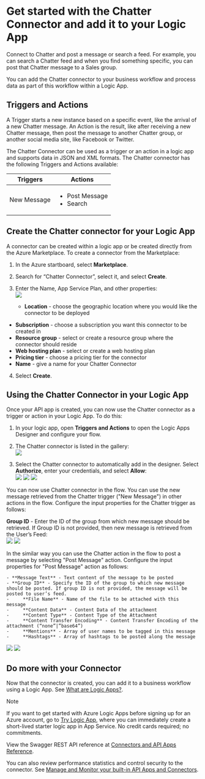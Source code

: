 <properties
   pageTitle="Using the Chatter Connector in Logic Apps | Microsoft Azure App Service"
   description="How to create and configure the Chatter Connector or API app and use it in a logic app in Azure App Service"
   services="app-service\logic"
   documentationCenter=".net,nodejs,java"
   authors="anuragdalmia"
   manager="dwrede"
   editor=""/>

<tags
   ms.service="app-service-logic"
   ms.devlang="multiple"
   ms.topic="article"
   ms.tgt_pltfrm="na"
   ms.workload="integration"
   ms.date="11/30/2015"
   ms.author="sameerch"/>


# Get started with the Chatter Connector and add it to your Logic App
Connect to Chatter and post a message or search a feed. For example, you can search a Chatter feed and when you find something specific, you can post that Chatter message to a Sales group.

You can add the Chatter connector to your business workflow and process data as part of this workflow within a Logic App. 

## Triggers and Actions
A Trigger starts a new instance based on a specific event, like the arrival of a new Chatter message. An Action is the result, like after receiving a new Chatter message, then post the message to another Chatter group,  or another social media site, like Facebook or Twitter.

The Chatter Connector can be used as a trigger or an action in a logic app and supports data in JSON and XML formats. The Chatter connector has the following Triggers and Actions available:

| Triggers | Actions |
| --- | --- |
| New Message |<ul><li>Post Message</li><li>Search</li></ul> |

## Create the Chatter connector for your Logic App
A connector can be created within a logic app or be created directly from the Azure Marketplace. To create a connector from the Marketplace:  

1. In the Azure startboard, select **Marketplace**.
2. Search for “Chatter Connector”, select it, and select **Create**.
3. Enter the Name, App Service Plan, and other properties:  
 ![][1]  

   * **Location** - choose the geographic location where you would like the connector to be deployed
* **Subscription** - choose a subscription you want this connector to be created in
* **Resource group** - select or create a resource group where the connector should reside
* **Web hosting plan** - select or create a web hosting plan
* **Pricing tier** - choose a pricing tier for the connector
* **Name** - give a name for your Chatter Connector

4. Select **Create**.


## Using the Chatter Connector in your Logic App
Once your API app is created, you can now use the Chatter connector as a trigger or action in your Logic App. To do this:

1. In your logic app, open **Triggers and Actions** to open the Logic Apps Designer and configure your flow.

2. The Chatter connector is listed in the gallery:  
 ![][4]

3. Select the Chatter connector to automatically add in the designer. Select **Authorize**, enter your credentials, and select **Allow**:  
 ![][5]
 ![][6]
 ![][7]

You can now use Chatter connector in the flow. You can use the new message retrieved from the Chatter trigger ("New Message") in other actions in the flow. Configure the input properties for the Chatter trigger as follows:

**Group ID** - Enter the ID of the group from which new message should be retrieved. If Group ID is not provided, then new message is retrieved from the User’s Feed:  
    ![][8]
    ![][9]

In the similar way you can use the Chatter action in the flow to post a message by selecting "Post Message" action. Configure the input properties for "Post Message" action as follows:  

    - **Message Text** - Text content of the message to be posted
    - **Group ID** - Specify the ID of the group to which new message should be posted. If group ID is not provided, the message will be posted to user’s feed.
    -     **File Name** - Name of the file to be attached with this message
    -     **Content Data** - Content Data of the attachment
    -     **Content Type** - Content Type of the Attachment
    -     **Content Transfer Encoding** - Content Transfer Encoding of the attachment (“none”|”base64”)
    -     **Mentions** - Array of user names to be tagged in this message
    -     **Hashtags** - Array of hashtags to be posted along the message  

![][10]
![][11]

## Do more with your Connector
Now that the connector is created, you can add it to a business workflow using a Logic App. See [What are Logic Apps?](app-service-logic-what-are-logic-apps.md).

> [!NOTE]
> If you want to get started with Azure Logic Apps before signing up for an Azure account, go to [Try Logic App](https://tryappservice.azure.com/?appservice=logic), where you can immediately create a short-lived starter logic app in App Service. No credit cards required; no commitments.
> 
> 
View the Swagger REST API reference at [Connectors and API Apps Reference](http://go.microsoft.com/fwlink/p/?LinkId=529766).

You can also review performance statistics and control security to the connector. See [Manage and Monitor your built-in API Apps and Connectors](app-service-logic-monitor-your-connectors.md).

<!--Image references-->

[1]: ./media/app-service-logic-connector-chatter/img1.PNG
[2]: ./media/app-service-logic-connector-chatter/img2.PNG
[3]: ./media/app-service-logic-connector-chatter/img3.png
[4]: ./media/app-service-logic-connector-chatter/img4.png
[5]: ./media/app-service-logic-connector-chatter/img5.PNG
[6]: ./media/app-service-logic-connector-chatter/img6.PNG
[7]: ./media/app-service-logic-connector-chatter/img7.PNG
[8]: ./media/app-service-logic-connector-chatter/img8.PNG
[9]: ./media/app-service-logic-connector-chatter/img9.PNG
[10]: ./media/app-service-logic-connector-chatter/img10.PNG
[11]: ./media/app-service-logic-connector-chatter/img11.PNG
